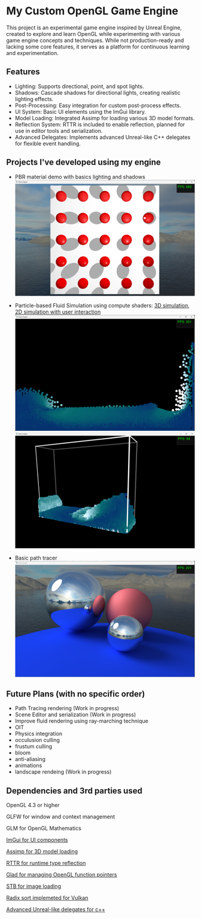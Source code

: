 
# My Custom OpenGL Game Engine

This project is an experimental game engine inspired by Unreal Engine, created to explore and learn OpenGL while experimenting with various game engine concepts and techniques. While not production-ready and lacking some core features, it serves as a platform for continuous learning and experimentation.

## Features
 - Lighting: Supports directional, point, and spot lights.
 - Shadows: Cascade shadows for directional lights, creating realistic lighting effects.
 - Post-Processing: Easy integration for custom post-process effects.
 - UI System: Basic UI elements using the ImGui library.
 - Model Loading: Integrated Assimp for loading various 3D model formats.
 - Reflection System: RTTR is included to enable reflection, planned for use in editor tools and serialization.
 - Advanced Delegates: Implements advanced Unreal-like C++ delegates for flexible event handling.

## Projects I've developed using my engine

  - PBR material demo with basics lighting and shadows
  ![PBR Material Demo Screenshot](Games/PBRDemo/Demo.png)

  - Particle-based Fluid Simulation using compute shaders:
        [3D simulation](https://youtu.be/AKP-av83-H4?si=JyxycT73ULsHNfo3),
        [2D simulation with user interaction](https://youtu.be/Hkz3_GT-KfU)
    ![2D fluid sim Screenshot](Games/FluidSimulation/Demo.png)
    ![3D fluid sim Screenshot](Games/FluidSimulation3D/Demo.png)

    
  - Basic path tracer
    ![path tracer Screenshot](Games/RayTracing/Demo.png)


## Future Plans (with no specific order)
 - Path Tracing rendering (Work in progress)
 - Scene Editor and serialization (Work in progress)
 - Improve fluid rendering using ray-marching technique
 - OIT
 - Physics integration
 - occulusion culling
 - frustum culling
 - bloom
 - anti-aliasing
 - animations
 - landscape rendeing (Work in progress)
 
## Dependencies and 3rd parties used
OpenGL 4.3 or higher

GLFW for window and context management

GLM for OpenGL Mathematics

[ImGui for UI components](https://github.com/ocornut/imgui)

[Assimp for 3D model loading](https://github.com/assimp/assimp)

[RTTR for runtime type reflection](https://www.rttr.org/)

[Glad for managing OpenGL function pointers](https://glad.dav1d.de/)

[STB for image loading](https://github.com/nothings/stb)

[Radix sort implemeted for Vulkan](https://github.com/MircoWerner/VkRadixSort)

[Advanced Unreal-like delegates for c++](https://benui.ca/unreal/delegates-advanced)
